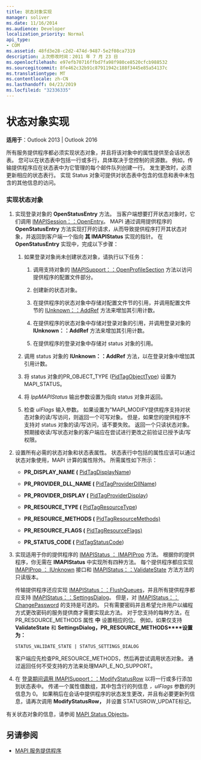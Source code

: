 ```yaml
---
title: 状态对象实现
manager: soliver
ms.date: 11/16/2014
ms.audience: Developer
localization_priority: Normal
api_type:
- COM
ms.assetid: 48fd3e28-c2d2-474d-9487-5e2f08ca7319
description: 上次修改时间：2011 年 7 月 23 日
ms.openlocfilehash: e97efb70716ffbd7fa98f980ce8520cfcb988532
ms.sourcegitcommit: 8fe462c32b91c87911942c188f3445e85a54137c
ms.translationtype: MT
ms.contentlocale: zh-CN
ms.lasthandoff: 04/23/2019
ms.locfileid: "32336335"
---
```

# <a name="status-object-implementation"></a>状态对象实现

**适用于**：Outlook 2013 | Outlook 2016 
  
所有服务提供程序都必须实现状态对象，并且将该对象中的属性提供至会话状态表。 您可以在状态表中包括一行或多行，具体取决于您控制的资源数。 例如，传输提供程序应在状态表中为它管理的每个邮件队列创建一行。 发生更改时，必须更新相应的状态表行。 实现 Status 对象可提供对状态表中包含的信息和表中未包含的其他信息的访问。
  
### <a name="to-implement-a-status-object"></a>实现状态对象

1. 实现登录对象的 **OpenStatusEntry** 方法。 当客户端想要打开状态对象时，它们调用 [IMAPISession：：OpenEntry](imapisession-openentry.md)。 MAPI 通过调用提供程序的 **OpenStatusEntry** 方法实现打开的请求，从而导致提供程序打开其状态对象，并返回到客户端一个指向 **其 IMAPIStatus** 实现的指针。 在 **OpenStatusEntry** 实现中，完成以下步骤： 
    
   1. 如果登录对象尚未创建状态对象，请执行以下任务：
    
      1. 调用支持对象的 [IMAPISupport：：OpenProfileSection](imapisupport-openprofilesection.md) 方法以访问提供程序的配置文件部分。 
          
      2. 创建新的状态对象。
          
      3. 在提供程序的状态对象中存储对配置文件节的引用，并调用配置文件节的 [IUnknown：：AddRef](https://msdn.microsoft.com/library/b4316efd-73d4-4995-b898-8025a316ba63%28Office.15%29.aspx) 方法来增加其引用计数。 
          
      4. 在提供程序的状态对象中存储对登录对象的引用，并调用登录对象的 **IUnknown：：AddRef** 方法来增加其引用计数。 
          
      5. 在提供程序的登录对象中存储对 status 对象的引用。
    
   2. 调用 status 对象的 **IUnknown：：AddRef** 方法，以在登录对象中增加其引用计数。 
    
   3. 将 status 对象的PR_OBJECT_TYPE ([PidTagObjectType](pidtagobjecttype-canonical-property.md)) 设置为 MAPI_STATUS。
    
   4. 将  _lppMAPIStatus_ 输出参数设置为指向 status 对象并返回。 
    
   5. 检查  _ulFlags_ 输入参数。 如果设置为"MAPI_MODIFY提供程序支持对状态对象的读/写访问，则返回一个可写对象。 但是，如果您的提供程序不支持对 status 对象的读/写访问，请不要失败。 返回一个只读状态对象。 预期接收读/写状态对象的客户端应在尝试进行更改之前验证已授予读/写权限。 
    
2. 设置所有必需的状态对象和状态表属性。 状态表行中包括的属性应该可以通过状态对象使用，MAPI 计算的属性除外。 所需属性如下所示：
    
   - **PR_DISPLAY_NAME (** [PidTagDisplayName](pidtagdisplayname-canonical-property.md)) 
    
   - **PR_PROVIDER_DLL_NAME (** [PidTagProviderDllName](pidtagproviderdllname-canonical-property.md)) 
    
   - **PR_PROVIDER_DISPLAY (** [PidTagProviderDisplay](pidtagproviderdisplay-canonical-property.md)) 
    
   - **PR_RESOURCE_TYPE (** [PidTagResourceType](pidtagresourcetype-canonical-property.md)) 
    
   - **PR_RESOURCE_METHODS (** [PidTagResourceMethods)](pidtagresourcemethods-canonical-property.md)
    
   - **PR_RESOURCE_FLAGS (** [PidTagResourceFlags)](pidtagresourceflags-canonical-property.md)
    
   - **PR_STATUS_CODE (** [PidTagStatusCode](pidtagstatuscode-canonical-property.md)) 
    
3. 实现适用于你的提供程序的 [IMAPIStatus ： IMAPIProp](imapistatusimapiprop.md) 方法。 根据你的提供程序，你无需在 **IMAPIStatus** 中实现所有四种方法。 每个提供程序都应实现 [IMAPIProp ： IUnknown](imapipropiunknown.md) 接口和 [IMAPIStatus：：ValidateState](imapistatus-validatestate.md) 方法方法的只读版本。 

   传输提供程序还应实现 [IMAPIStatus：：FlushQueues](imapistatus-flushqueues.md)，并且所有提供程序都应支持 [IMAPIStatus：：SettingsDialog](imapistatus-settingsdialog.md)。 但是，对 [IMAPIStatus：：ChangePassword](imapistatus-changepassword.md) 的支持是可选的。 只有需要密码并且希望允许用户以编程方式更改密码的服务提供商才需要实现此方法。 对于您支持的每种方法，在 PR_RESOURCE_METHODS 属性 **中** 设置相应的位。 例如，如果仅支持 **ValidateState** 和 **SettingsDialog，PR_RESOURCE_METHODS****设置为：** 
    
   `STATUS_VALIDATE_STATE | STATUS_SETTINGS_DIALOG`
    
   客户端应先检查PR_RESOURCE_METHODS，然后再尝试调用状态对象。 通过返回任何不受支持的方法来处理MAPI_E_NO_SUPPORT。 
    
4. 在 [登录期间调用 IMAPISupport：：ModifyStatusRow](imapisupport-modifystatusrow.md) 以将一行或多行添加到状态表中。 传递一个属性值数组，其中包含行的列信息  _，ulFlags_ 参数的列信息为 0。 如果稍后在会话中提供程序的状态发生更改，并且有必要更新列信息，请再次调用 **ModifyStatusRow，** 并设置 STATUSROW_UPDATE标记。 
    
有关状态对象的信息，请参阅 [MAPI Status Objects](mapi-status-objects.md)。
  
## <a name="see-also"></a>另请参阅

- [MAPI 服务提供程序](mapi-service-providers.md)

